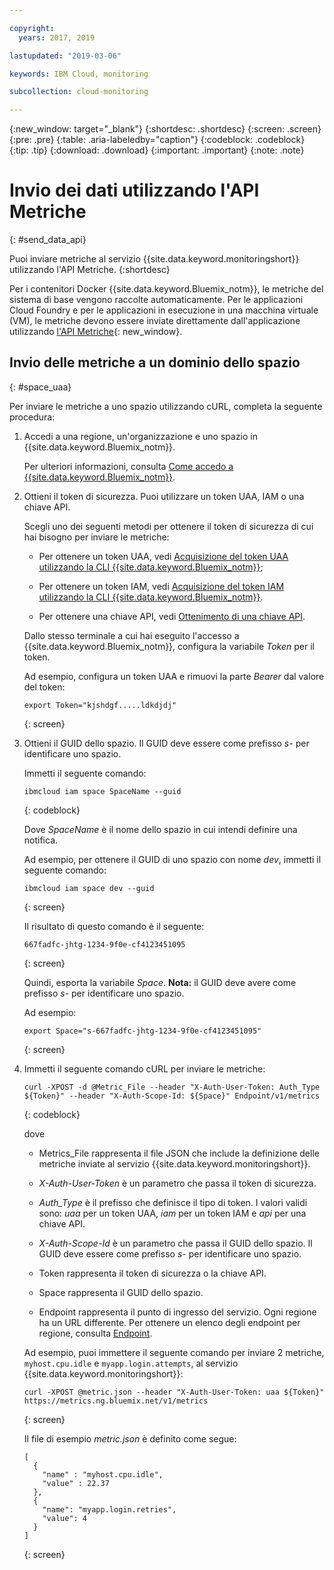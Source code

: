 ```yaml
---

copyright:
  years: 2017, 2019

lastupdated: "2019-03-06"

keywords: IBM Cloud, monitoring

subcollection: cloud-monitoring

---
```


{:new_window: target="_blank"}
{:shortdesc: .shortdesc}
{:screen: .screen}
{:pre: .pre}
{:table: .aria-labeledby="caption"}
{:codeblock: .codeblock}
{:tip: .tip}
{:download: .download}
{:important: .important}
{:note: .note}

# Invio dei dati utilizzando l'API Metriche
{: #send_data_api}

Puoi inviare metriche al servizio {{site.data.keyword.monitoringshort}} utilizzando l'API Metriche. 
{:shortdesc}


Per i contenitori Docker {{site.data.keyword.Bluemix_notm}}, le metriche del sistema di base vengono raccolte automaticamente. Per le applicazioni Cloud Foundry e per le applicazioni in esecuzione in una macchina virtuale (VM), le metriche devono essere inviate direttamente dall'applicazione utilizzando [l'API Metriche](https://console.bluemix.net/apidocs/927-ibm-cloud-monitoring-rest-api?&language=node#introduction){: new_window}. 



## Invio delle metriche a un dominio dello spazio
{: #space_uaa}

Per inviare le metriche a uno spazio utilizzando cURL, completa la seguente procedura:

1. Accedi a una regione, un'organizzazione e uno spazio in {{site.data.keyword.Bluemix_notm}}. 

    Per ulteriori informazioni, consulta [Come accedo a {{site.data.keyword.Bluemix_notm}}](/docs/services/cloud-monitoring/qa/cli_qa.html#login).

2. Ottieni il token di sicurezza. Puoi utilizzare un token UAA, IAM o una chiave API.

    Scegli uno dei seguenti metodi per ottenere il token di sicurezza di cui hai bisogno per inviare le metriche:
	
	* Per ottenere un token UAA, vedi [Acquisizione del token UAA utilizzando la CLI {{site.data.keyword.Bluemix_notm}}](/docs/services/cloud-monitoring/security/auth_uaa.html#uaa_cli);
	
	* Per ottenere un token IAM, vedi [Acquisizione del token IAM utilizzando la CLI {{site.data.keyword.Bluemix_notm}}](/docs/services/cloud-monitoring/security/auth_iam.html#auth_iam).
	
	* Per ottenere una chiave API, vedi [Ottenimento di una chiave API](/docs/services/cloud-monitoring/security/auth_api_key.html#auth_api_key).
	
	Dallo stesso terminale a cui hai eseguito l'accesso a {{site.data.keyword.Bluemix_notm}}, configura la variabile *Token* per il token.

    Ad esempio, configura un token UAA e rimuovi la parte *Bearer* dal valore del token:

    ```
    export Token="kjshdgf.....ldkdjdj"
    ```
    {: screen}
		
3. Ottieni il GUID dello spazio. Il GUID deve essere come prefisso *s-* per identificare uno spazio.

    Immetti il seguente comando:
	
	```
	ibmcloud iam space SpaceName --guid
	```
	{: codeblock}
	
	Dove *SpaceName* è il nome dello spazio in cui intendi definire una notifica.
	
	Ad esempio, per ottenere il GUID di uno spazio con nome *dev*, immetti il seguente comando:
	
	```
	ibmcloud iam space dev --guid
	```
	{: screen}
	
	Il risultato di questo comando è il seguente:
	
	```
	667fadfc-jhtg-1234-9f0e-cf4123451095
	```
	{: screen}
	
	Quindi, esporta la variabile *Space*. **Nota:** il GUID deve avere come prefisso *s-* per identificare uno spazio.
	
	Ad esempio:
	
	```
	export Space="s-667fadfc-jhtg-1234-9f0e-cf4123451095"
	```
	{: screen}
	
5. Immetti il seguente comando cURL per inviare le metriche:

    ```
	curl -XPOST -d @Metric_File --header "X-Auth-User-Token: Auth_Type ${Token}" --header "X-Auth-Scope-Id: ${Space}" Endpoint/v1/metrics
	```
	{: codeblock}
	
	dove
	
	* Metrics_File rappresenta il file JSON che include la definizione delle metriche inviate al servizio {{site.data.keyword.monitoringshort}}.
	
	* *X-Auth-User-Token* è un parametro che passa il token di sicurezza.
	
	* *Auth_Type* è il prefisso che definisce il tipo di token. I valori validi sono: *uaa* per un token UAA, *iam* per un token IAM e *api* per una chiave API.
	
	* *X-Auth-Scope-Id* è un parametro che passa il GUID dello spazio. Il GUID deve essere come prefisso *s-* per identificare uno spazio.
	
	* Token rappresenta il token di sicurezza o la chiave API.
	
	* Space rappresenta il GUID dello spazio. 
	
	* Endpoint rappresenta il punto di ingresso del servizio. Ogni regione ha un URL differente. Per ottenere un elenco degli endpoint per regione, consulta [Endpoint](/docs/services/cloud-monitoring/send_retrieve_metrics_ov.html#endpoints).
	
	Ad esempio, puoi immettere il seguente comando per inviare 2 metriche, `myhost.cpu.idle` e `myapp.login.attempts`, al servizio {{site.data.keyword.monitoringshort}}:
	
	```
	curl -XPOST @metric.json --header "X-Auth-User-Token: uaa ${Token}" https://metrics.ng.bluemix.net/v1/metrics
	```
	{: screen}
	
	Il file di esempio *metric.json* è definito come segue:

    ```
    [
      {
        "name" : "myhost.cpu.idle",
        "value" : 22.37
      },
      {
        "name": "myapp.login.retries",
        "value": 4
      }
    ]
	```
	{: screen}

 











 
